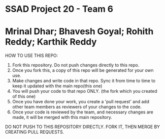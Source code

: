 
# SSAD Project 20 - Team 6
# Mrinal Dhar; Bhavesh Goyal; Rohith Reddy; Karthik Reddy

HOW TO USE THIS REPO:
1. Fork this repository. Do not push changes directly to this repo.
2. Once you fork this, a copy of this repo will be generated for your own use. 
3. Make changes and write code in that repo. Sync it from time to time to keep it updated with the main repo(this one)
4. You will push your code to that repo ONLY. (the fork which you created of this one)
5. Once you have done your work, you create a 'pull request' and add other team members as reviewers of your changes to the code. 
6. Once your code is reviewed by the team, and necessary changes are made, it will be merged with this main repository. 

DO NOT PUSH TO THIS REPOSITORY DIRECTLY. FORK IT, THEN MERGE BY CREATING PULL REQUESTS.